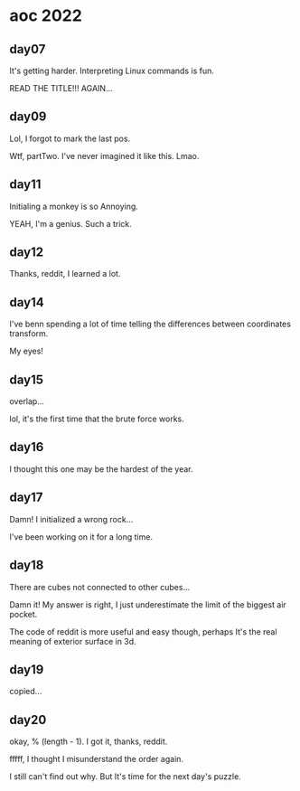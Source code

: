 # aoc 2022

## day07

It's getting harder. Interpreting Linux commands is fun.

READ THE TITLE!!! AGAIN...

## day09

Lol, I forgot to mark the last pos.

Wtf, partTwo. I've never imagined it like this. Lmao.

## day11

Initialing a monkey is so Annoying.

YEAH, I'm a genius. Such a trick.

## day12

Thanks, reddit, I learned a lot.

## day14

I've benn spending a lot of time telling the differences between coordinates transform.

My eyes!

## day15

overlap...

lol, it's the first time that the brute force works.

## day16

I thought this one may be the hardest of the year.

## day17

Damn! I initialized a wrong rock...

I've been working on it for a long time.

## day18

There are cubes not connected to other cubes...

Damn it! My answer is right, I just underestimate the limit of the biggest air pocket.

The code of reddit is more useful and easy though, perhaps It's the real meaning of exterior surface in 3d.

## day19

copied...

## day20

okay, % (length - 1). I got it, thanks, reddit.

fffff, I thought I misunderstand the order again.

I still can't find out why. But It's time for the next day's puzzle.